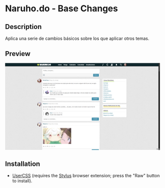 # Naruho.do - Base Changes

## Description

Aplica una serie de cambios básicos sobre los que aplicar otros temas.

## Preview

![Preview](preview.png)

## Installation

- [UserCSS](./naruho.do-base-changes.user.css) (requires the [Stylus](https://github.com/openstyles/stylus#releases) browser extension; press the "Raw" button to install).